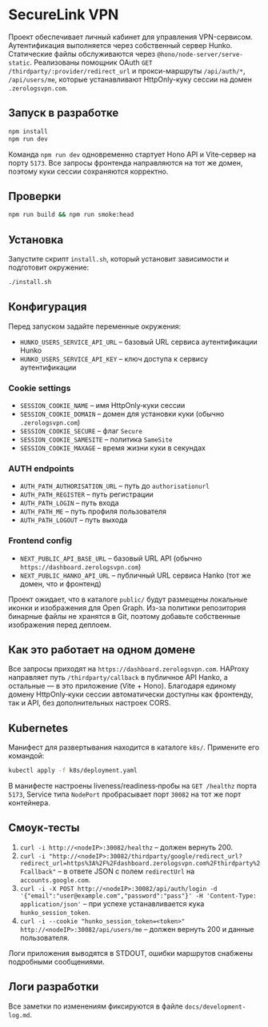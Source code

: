 # SecureLink VPN

Проект обеспечивает личный кабинет для управления VPN-сервисом. Аутентификация выполняется через собственный сервер Hunko. Статические файлы обслуживаются через `@hono/node-server/serve-static`. Реализованы помощник OAuth `GET /thirdparty/:provider/redirect_url` и прокси-маршруты `/api/auth/*`, `/api/users/me`, которые устанавливают HttpOnly-куку сессии на домен `.zerologsvpn.com`.

## Запуск в разработке

```bash
npm install
npm run dev
```

Команда `npm run dev` одновременно стартует Hono API и Vite‑сервер на порту `5173`.
Все запросы фронтенда направляются на тот же домен, поэтому куки сессии сохраняются корректно.

## Проверки

```bash
npm run build && npm run smoke:head
```

## Установка

Запустите скрипт `install.sh`, который установит зависимости и подготовит окружение:

```bash
./install.sh
```

## Конфигурация

Перед запуском задайте переменные окружения:

- `HUNKO_USERS_SERVICE_API_URL` – базовый URL сервиса аутентификации Hunko
- `HUNKO_USERS_SERVICE_API_KEY` – ключ доступа к сервису аутентификации

### Cookie settings
- `SESSION_COOKIE_NAME` – имя HttpOnly‑куки сессии
- `SESSION_COOKIE_DOMAIN` – домен для установки куки (обычно `.zerologsvpn.com`)
- `SESSION_COOKIE_SECURE` – флаг `Secure`
- `SESSION_COOKIE_SAMESITE` – политика `SameSite`
- `SESSION_COOKIE_MAXAGE` – время жизни куки в секундах

### AUTH endpoints
- `AUTH_PATH_AUTHORISATION_URL` – путь до `authorisationurl`
- `AUTH_PATH_REGISTER` – путь регистрации
- `AUTH_PATH_LOGIN` – путь входа
- `AUTH_PATH_ME` – путь профиля пользователя
- `AUTH_PATH_LOGOUT` – путь выхода

### Frontend config
- `NEXT_PUBLIC_API_BASE_URL` – базовый URL API (обычно `https://dashboard.zerologsvpn.com`)
- `NEXT_PUBLIC_HANKO_API_URL` – публичный URL сервиса Hanko (тот же домен, что и фронтенд)

Проект ожидает, что в каталоге `public/` будут размещены локальные иконки и изображения для Open Graph.
Из-за политики репозитория бинарные файлы не хранятся в Git, поэтому добавьте собственные изображения перед деплоем.

## Как это работает на одном домене

Все запросы приходят на `https://dashboard.zerologsvpn.com`. HAProxy направляет
путь `/thirdparty/callback` в публичное API Hanko, а остальные — в это приложение
(Vite + Hono). Благодаря единому домену HttpOnly‑куки сессии автоматически
доступны как фронтенду, так и API, без дополнительных настроек CORS.

## Kubernetes

Манифест для развертывания находится в каталоге `k8s/`. Примените его командой:

```bash
kubectl apply -f k8s/deployment.yaml
```

В манифесте настроены liveness/readiness‑пробы на `GET /healthz` порта `5173`,
Service типа `NodePort` пробрасывает порт `30082` на тот же порт контейнера.

## Смоук‑тесты

1. `curl -i http://<nodeIP>:30082/healthz` – должен вернуть 200.
2. `curl -i "http://<nodeIP>:30082/thirdparty/google/redirect_url?redirect_url=https%3A%2F%2Fdashboard.zerologsvpn.com%2Fthirdparty%2Fcallback"` – в ответе JSON с полем `redirectUrl` на `accounts.google.com`.
3. `curl -i -X POST http://<nodeIP>:30082/api/auth/login -d '{"email":"user@example.com","password":"pass"}' -H 'Content-Type: application/json'` – при успехе устанавливается кука `hunko_session_token`.
4. `curl -i --cookie "hunko_session_token=<token>" http://<nodeIP>:30082/api/users/me` – должен вернуть 200 и данные пользователя.

Логи приложения выводятся в STDOUT, ошибки маршрутов снабжены подробными сообщениями.

## Логи разработки

Все заметки по изменениям фиксируются в файле `docs/development-log.md`.

